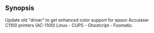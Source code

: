 ## Synopsis
Update old "driver" to get enhanced color support for epson Acculaser C1100 printers (AC-1100) Linux - CUPS - Ghostcript - Foomatic. 
